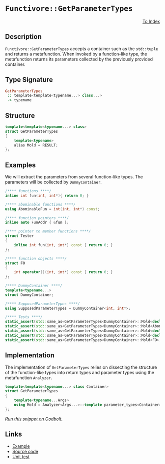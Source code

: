 <!-- Copyright 2024 Feng Mofan
SPDX-License-Identifier: Apache-2.0 -->

# `Functivore::GetParameterTypes`

<p style='text-align: right;'><a href="../../../facilities/metafunctions.md#get_parameter_types">To Index</a></p>

## Description

`Functivore::GetParameterTypes` accepts a container such as the `std::tuple` and returns a metafunction.
When invoked by a function-like type, the metafunction returns its parameters collected by the previously provided container.

## Type Signature

```Haskell
GetParameterTypes
 :: template<template<typename...> class...>
 -> typename 
```

## Structure

```C++
template<template<typename...> class>
struct GetParameterTypes
{
    template<typename>
    alias Mold = RESULT;
};
```

## Examples

We will extract the parameters from several function-like types. The parameters will be collected by `DummyContainer`.

```C++
/**** functions ****/
inline int fun(int, int*){ return 0; }

/**** abominable functions ****/
using AbominableFun = int(int, int*) const;

/**** function pointers ****/
inline auto FunAddr { &fun };

/**** pointer to member functions ****/
struct Tester
{
    inline int fun(int, int*) const { return 0; }
};

/**** function objects ****/
struct FO
{
    int operator()(int, int*) const { return 0; }
};

/**** DummyContainer ****/
template<typename...>
struct DummyContainer;

/**** SupposedParameterTypes ****/
using SupposedParameterTypes = DummyContainer<int, int*>;

/**** Tests ****/
static_assert(std::same_as<GetParameterTypes<DummyContainer>::Mold<decltype(fun)>, SupposedParameterTypes>);
static_assert(std::same_as<GetParameterTypes<DummyContainer>::Mold<AbominableFun>, SupposedParameterTypes>);
static_assert(std::same_as<GetParameterTypes<DummyContainer>::Mold<decltype(FunAddr)>, SupposedParameterTypes>);
static_assert(std::same_as<GetParameterTypes<DummyContainer>::Mold<decltype(&Tester::fun)>, SupposedParameterTypes>);
static_assert(std::same_as<GetParameterTypes<DummyContainer>::Mold<FO>, SupposedParameterTypes>);
```

## Implementation

The implementation of `GetParameterTypes` relies on dissecting the structure of the function-like types into return types and parameter types using the metafunction `Analyzer`.

```C++
template<template<typename...> class Container>
struct GetParameterTypes
{ 
    template<typename...Args>
    using Mold = Analyzer<Args...>::template parameter_types<Container>;
};
```

[*Run this snippet on Godbolt.*](https://godbolt.org/#z:OYLghAFBqd5QCxAYwPYBMCmBRdBLAF1QCcAaPECAMzwBtMA7AQwFtMQByARg9KtQYEAysib0QXACx8BBAKoBnTAAUAHpwAMvAFYTStJg1DIApACYAQuYukl9ZATwDKjdAGFUtAK4sGIABxcpK4AMngMmAByPgBGmMQSAMzSAA6oCoRODB7evgFBaRmOAmER0SxxCVzJtpj2xQxCBEzEBDk%2BfoG19VlNLQSlUbHxSdIKza3teV3j/YPllaMAlLaoXsTI7BwA9ABU%2BweHR8e72yYaAIJ7BwDUACKYKa6MyHiYCjeHZ5fXJ39H3wu5yBZkS4WQ3iwNxMiTcyHG%2BEEMOwwOBv12NwuzFoAE8AF7xT4HQEETAsFIGUnQ2EEHFPZhsZHA8bELwOTHY/HxZTEVBEWlPaEAdisQruMKsl2BpPJlMw1LcAsYrHlACVMARSDclQzMAA6A0XYjABRMy4stkEDliLnEHl8vl0zAwtzqggQI0mg16pZmoEi4E3IM3WaOZA3NAMcaYVQpYghgjoEAgLzhAiJMwAfStADcxF55SYRVwFS6boki%2BLEpKLsHoZc614MkZtU7MxlgMwCOtC4k7jc3R7jQpvb7q4HgxOg03wsAbsR3l5aARs07qf23RLUQ3gzKKUxSS693Kj07dd7kRGDAoPh5BExwvE/Y3m3OUi0VaTiKunh8Yf272aR9iBdT0RwNJlxylMUtylS5jwPXtFTPFUBw1LUdRVb0wL9C12SxG0CTtXl%2BSdF1BzA0cIwEcY/SLGs61DPBw0jaNY3jBFk1TQQM2zG4828Qti1LWEbgANmFNwbhLF0ywrGCoKBHdp1fVsnnbPBOwPHt1zQ91KINMcGMnZSbhnFsFwUJcVyVXTN0UqdtTJfdDxpZyTxpFC2AvRJsCvJgbxuQCHwiEDfMc8y3w/Ngvx/d5dOC4DQOHHyUQchSa2ldzENPelUIAMQYXCCFZfDOSIkAbhSLwYloZjrVxIj7VIp4XUKy96MrWClIuBDXOQvK2BudrwvNErLQa202oYXY/Uq6ravqgjGu5EjHVa2ERpRaDjKDJiWJo0l2ITJMUzTXjc3zZ1TM60y6xk2EyzMSTHLrCBXrrYMHrcOToQAVm22tPuB5bbWa9bnU2orfOTASCw%2BoNfRujLURRuDeuy/rMKGgBZMlCowrz5SaUruwXYrScmoiXTxlhCpuEnLR7ZNZtGi55pqurw1Bpq1qVGn8ehwHbqBvbmjDaioyOuMTq486s0uwTHJF4Gg2%2BssZKFH67uDd6deB9XRMSf7AdVz6edWh1%2BdhWmtthq6EZuJHReFKtMtMyL/JvOLdMZhwe26rqHPgzHIYG5UhvygB5P0FwAR1TSz50wBO8CTzqzDE6Pk1QJ5iAPEgICMrqxspi2wrcaO5qqzmlvKp9YSwCElXezPs5AXP4gL4gi7HYWA1M/bJbYmXOLOniFf4h3kd2z7Ne1l23sd%2B6RKkmSAeX4Ny5dJvlydVus6jnO8%2B73vkXtpX9ad5W0Z6l9Zy9hQff/YaY/St3tyuf5v4BNFDhuAAkrKMkjBxZZCJPsQE6If7/EBFlWUOU3IIKxkTVKj8gqyBCg3QGeErQAHENTKGihqeIAAVJ0podr1hdn1MO2N9SGmHM%2BYMnscaeHQLpbesIDJ6nPiAWhVViGxSVKaWEiVQqQUyrfP%2BMCvgyP2DcbAqhWAUnlHIn4sj1E9XMGCBgEIvBQhdJGTYKQCCiOFho24VAvB6IaB8LR4Q6oRBuGmG41iGAQDTFqNMuxfQimTmTBgNwNASldp/dENwmAxFQCwcIUT6BuJsQ4LI9jiTAk9hcaJsTmC1UwPlGxuk0yeMEN4wQvjh4EEDpYhR7jkkCCqqgNM8RUmQOBI4x8kSvBEGGjYi46B0DxnotCTO7iwnBy/rcNITT4zdLYBUQktS7EQNOMyca7JSHvC/KjWe7TnGuPccUzULiylLAqcKCwAT1hBJCdWMJ0EP7owiYs8BqAYjaEwA4FpKzS4TSrjtRyrjO75yID3JYhzSkEHKaxK0QyFyBOCaEku/oHk9QiXcHwLAcTiMJFo2huUI4MN4WzXB9wMVYswUlcZEShBeBSIUTA6AiH5ximQihyzASexpXS9IDKmWflZb%2BXS6KWCYuxRXLxxzIWSPCf/DZ4wvmAn2pmAKShWgQDHgoFUyrRFuAIQQPlLLiDkN/C6YVoqKUSJhiANhtB0A7w%2BXvJ41AbF9y1Fy%2BljKhECveMiYuY0DzMW1aq90GqtUBRdHqg1JCjUUNNWSsVfCbV2u4VkuJuT8lCzdbSj1UavzGp9b5P1FwlUqviCGxMyZNVsG1RGwhXqY0mthGa8l95KXYGTEm%2B1zd94Zr6QM11DNs08s9cy6N%2BbzFFpLTeMt6qK0gCrZgGtsJI31vHXGkVLagKWvbda9hXbHWYAPnKr8yZ3EDvdcO3N3qJ3dSncG2dp0F1Lt1XW0debY1NvjRa7BHa92bTftgLN3KlAjv5Q2gt2Ai0cBWLQTgf1eB%2BA4FoUgqBOA/UsNYEMawNiFlBDwUgBBNDQZWAAaxAH9RIeohR/T%2BkKLgf0zBcH8IELgZhpCwY4JIXgLAJAaA0KQRDyHUMcF4AoEA/HCNIeg6QOAsAYCIA7l06qmoKAQDQOSOg8RIgqk4KofwYkAC0YlJA3GAMgcMUg9RmF4AywgJA8BJiCPwQQIgxDsCkDIQQigVDqCk6QXQQQADu%2BcUicB4DBuDCGiMoc4FHJTXSbioCoDcPThnjOmfM9JSQVmbgQA8Bp%2Bggy8NLF4JJrQKwIBIHUykTTZBVPVdqyAYAUgzB8DoF%2BMTEAYjRZiHE4gOIwu8F68wfrUc3kfMk/h9TbBBBRwYLiaLWAYheGAG4MQtAxPcF4FgFghhgDiD8/gBcySczvGizGD5XStj4aaRx5DdUYj536x4LA0WSp4B41t0gp3iDRKUA8XbRgnGgCkysKgBgTQADU3iBajvSQbnnhCiHEB55z8glBqGiwF/Qe2UDWGsPoPAMQxOQBWLnOxnADMIn/KYDDlgzBCZ%2B8QBzZ3SfdAm1kFwDB3CeA6HoUIj4FgjAKOkTIAgph%2BBF0ULI8xhhVHZ3UxoEw2i87yEEOwHOBB9FaLL%2BZ8vZiTFV5L2wyvdeLC4CsBQ2HNgSAixweDAnovCZS/pozJmzMWey89CAuA7NFcSBb0rRGlgrAQJgJgWAEhF1IGRyQlGACciQhSSA0JINjYk%2BN/TEvH/QnAuOkB4wHvUYkuBiX8PHwIYk/qSHo4nsSju/PCdE%2BJgjweZPycq4pggynyCUAa4V7TbBOAtBYDmIUBmmD%2BRbFwePeouB6mQ7ZkFDm9Bo9cyj6QaPvOY787oVrwWmCha23bh3gneDCbi93hLSWXdpZMxCPb0lZ/z40Ll/LNXCvDIzCV1voOZNVZiQ/3iF7zU0AMawfyMBny4H4xoGXGaUoG6z82GxaAGy%2B2QNG3GwcAR2m1ATmwW0O0wGW1W3W023wx2z2wO2QyOw51O020X1UEu1JAR1u2iweye3JVez83e0%2B3wx%2Bz%2B0wABwoNnDb3ByYChxhzh0YARzX2R3c031kG3182Qz3xxyMDxzpxsAexJ2j3JxSUp2pz7FpysHp0Z3iGZywG0MtzqE1z8AgFcAl3525zN2F1IEKDF2yCNz0DcIaGcP12sMV21xV1yGNw1wCNN0Fzlz0ANyCL53V3CLKEiIt1WHWBtySI41Pyd04FvzdynznBnznwX1y19xBS/0D1/3K1D3D0j0oDt3z0L1n1T2o3jyFCFGSHTxrwbyE04Gbwkzb1kwUzWCvxUz7zAIHx0w4BH3SxYAUBzHDBzHyLlHGBs3wGX0c0R3XzkMR0UKxxAESFIAPyP3C1z3tyi0b1i3iytBv1UCmJmLmIWMQnGDf1GMJB0USB/zK2k07372APq2eISFmLpUzHmPj0zEWJXGuM33a3gK6x6z61QPw3QJxDG3eSwK%2BxwNm3m1QKoMIJWzW1oA2wR3IKBy2CoLThoLOz8wu2QCu2YMEDqFYKJ3YJexJNK2Zx4N4D4J5UEKB2EL/1EPEMwFh3hy%2BxkLcwkHkK8wxyUJ0F2NUOMHx0sEJ2J3gDJ1MT0J2E4iMOsAZ3PyZxZ0sIVwaC5x52CMcPQF8K8NFwaAcKl3cItPV38IaECJtMNN6HiKGD1yiOVxdOiPtMt2t3cxP1OK6I4BSxuNmP4nuNJEeJ9xWJIFKPeOD0qIjxGGjw4zqJADMFn0SESBo1T2gI0BzKFDL06PP26NsBbw%2BJDxjxAEkDEis0kDT38EkCFBY2Y2LOOMSGDLLJE3KOI2OOs1LJi17KrJWB%2BwyGcEkCAA%3D%3D%3D)

## Links

- [Example](../../../code/facilities/metafunctions/functivore/get_parameter_types/implementation.hpp)
- [Source code](../../../../conceptrodon/functivore/get_parameter_types.hpp)
- [Unit test](../../../../tests/unit/metafunctions/functivore/get_parameter_types.test.hpp)
